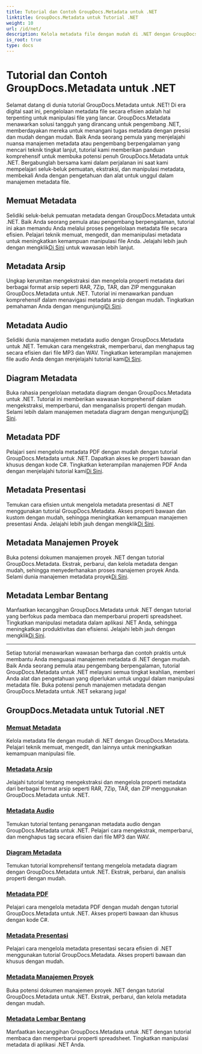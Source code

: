```yaml
---
title: Tutorial dan Contoh GroupDocs.Metadata untuk .NET
linktitle: GroupDocs.Metadata untuk Tutorial .NET
weight: 10
url: /id/net/
description: Kelola metadata file dengan mudah di .NET dengan GroupDocs.Metadata. Pelajari teknik memuat, mengedit, dan lainnya untuk meningkatkan kemampuan manipulasi file.
is_root: true
type: docs
---
```

# Tutorial dan Contoh GroupDocs.Metadata untuk .NET

Selamat datang di dunia tutorial GroupDocs.Metadata untuk .NET! Di era digital saat ini, pengelolaan metadata file secara efisien adalah hal terpenting untuk manipulasi file yang lancar. GroupDocs.Metadata menawarkan solusi tangguh yang dirancang untuk pengembang .NET, memberdayakan mereka untuk menangani tugas metadata dengan presisi dan mudah dengan mudah. Baik Anda seorang pemula yang menjelajahi nuansa manajemen metadata atau pengembang berpengalaman yang mencari teknik tingkat lanjut, tutorial kami memberikan panduan komprehensif untuk membuka potensi penuh GroupDocs.Metadata untuk .NET. Bergabunglah bersama kami dalam perjalanan ini saat kami mempelajari seluk-beluk pemuatan, ekstraksi, dan manipulasi metadata, membekali Anda dengan pengetahuan dan alat untuk unggul dalam manajemen metadata file.

## Memuat Metadata  
Selidiki seluk-beluk pemuatan metadata dengan GroupDocs.Metadata untuk .NET. Baik Anda seorang pemula atau pengembang berpengalaman, tutorial ini akan memandu Anda melalui proses pengelolaan metadata file secara efisien. Pelajari teknik memuat, mengedit, dan memanipulasi metadata untuk meningkatkan kemampuan manipulasi file Anda. Jelajahi lebih jauh dengan mengklik[Di Sini](./metadata-loading/) untuk wawasan lebih lanjut.

## Metadata Arsip  
 Ungkap kerumitan mengekstraksi dan mengelola properti metadata dari berbagai format arsip seperti RAR, 7Zip, TAR, dan ZIP menggunakan GroupDocs.Metadata untuk .NET. Tutorial ini menawarkan panduan komprehensif dalam menavigasi metadata arsip dengan mudah. Tingkatkan pemahaman Anda dengan mengunjungi[Di Sini](./archive-metadata/).

## Metadata Audio  
 Selidiki dunia manajemen metadata audio dengan GroupDocs.Metadata untuk .NET. Temukan cara mengekstrak, memperbarui, dan menghapus tag secara efisien dari file MP3 dan WAV. Tingkatkan keterampilan manajemen file audio Anda dengan menjelajahi tutorial kami[Di Sini](./audio-metadata/).

## Diagram Metadata  
Buka rahasia pengelolaan metadata diagram dengan GroupDocs.Metadata untuk .NET. Tutorial ini memberikan wawasan komprehensif dalam mengekstraksi, memperbarui, dan menganalisis properti dengan mudah. Selami lebih dalam manajemen metadata diagram dengan mengunjungi[Di Sini](./diagram-metadata/).

## Metadata PDF  
 Pelajari seni mengelola metadata PDF dengan mudah dengan tutorial GroupDocs.Metadata untuk .NET. Dapatkan akses ke properti bawaan dan khusus dengan kode C#. Tingkatkan keterampilan manajemen PDF Anda dengan menjelajahi tutorial kami[Di Sini](./pdf-metadata/).

## Metadata Presentasi  
 Temukan cara efisien untuk mengelola metadata presentasi di .NET menggunakan tutorial GroupDocs.Metadata. Akses properti bawaan dan kustom dengan mudah, sehingga meningkatkan kemampuan manajemen presentasi Anda. Jelajahi lebih jauh dengan mengklik[Di Sini](./presentation-metadata/).

## Metadata Manajemen Proyek  
 Buka potensi dokumen manajemen proyek .NET dengan tutorial GroupDocs.Metadata. Ekstrak, perbarui, dan kelola metadata dengan mudah, sehingga menyederhanakan proses manajemen proyek Anda. Selami dunia manajemen metadata proyek[Di Sini](./project-management-metadata/).

## Metadata Lembar Bentang  
Manfaatkan kecanggihan GroupDocs.Metadata untuk .NET dengan tutorial yang berfokus pada membaca dan memperbarui properti spreadsheet. Tingkatkan manipulasi metadata dalam aplikasi .NET Anda, sehingga meningkatkan produktivitas dan efisiensi. Jelajahi lebih jauh dengan mengklik[Di Sini](./spreadsheet-metadata/).

----
Setiap tutorial menawarkan wawasan berharga dan contoh praktis untuk membantu Anda menguasai manajemen metadata di .NET dengan mudah. Baik Anda seorang pemula atau pengembang berpengalaman, tutorial GroupDocs.Metadata untuk .NET melayani semua tingkat keahlian, memberi Anda alat dan pengetahuan yang diperlukan untuk unggul dalam manipulasi metadata file. Buka potensi penuh manajemen metadata dengan GroupDocs.Metadata untuk .NET sekarang juga! 

## GroupDocs.Metadata untuk Tutorial .NET
### [Memuat Metadata](./metadata-loading/)
Kelola metadata file dengan mudah di .NET dengan GroupDocs.Metadata. Pelajari teknik memuat, mengedit, dan lainnya untuk meningkatkan kemampuan manipulasi file.
### [Metadata Arsip](./archive-metadata/)
Jelajahi tutorial tentang mengekstraksi dan mengelola properti metadata dari berbagai format arsip seperti RAR, 7Zip, TAR, dan ZIP menggunakan GroupDocs.Metadata untuk .NET.
### [Metadata Audio](./audio-metadata/)
Temukan tutorial tentang penanganan metadata audio dengan GroupDocs.Metadata untuk .NET. Pelajari cara mengekstrak, memperbarui, dan menghapus tag secara efisien dari file MP3 dan WAV.
### [Diagram Metadata](./diagram-metadata/)
Temukan tutorial komprehensif tentang mengelola metadata diagram dengan GroupDocs.Metadata untuk .NET. Ekstrak, perbarui, dan analisis properti dengan mudah.
### [Metadata PDF](./pdf-metadata/)
Pelajari cara mengelola metadata PDF dengan mudah dengan tutorial GroupDocs.Metadata untuk .NET. Akses properti bawaan dan khusus dengan kode C#.
### [Metadata Presentasi](./presentation-metadata/)
Pelajari cara mengelola metadata presentasi secara efisien di .NET menggunakan tutorial GroupDocs.Metadata. Akses properti bawaan dan khusus dengan mudah.
### [Metadata Manajemen Proyek](./project-management-metadata/)
Buka potensi dokumen manajemen proyek .NET dengan tutorial GroupDocs.Metadata untuk .NET. Ekstrak, perbarui, dan kelola metadata dengan mudah.
### [Metadata Lembar Bentang](./spreadsheet-metadata/)
Manfaatkan kecanggihan GroupDocs.Metadata untuk .NET dengan tutorial membaca dan memperbarui properti spreadsheet. Tingkatkan manipulasi metadata di aplikasi .NET Anda.